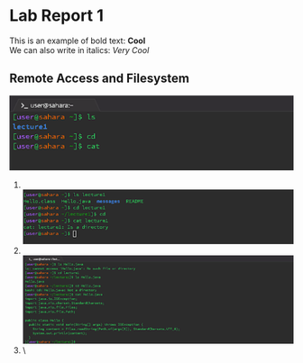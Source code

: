 # Lab Report 1 
This is an example of bold text: **Cool**\
We can also write in italics:  _Very Cool_ 
## Remote Access and Filesystem

![Image](https://github.com/rickrodness/cse15l-lab-reports/blob/main/CS15L_1.png)
1. \
![Image](https://github.com/rickrodness/cse15l-lab-reports/blob/main/CS15L_2.png)
2. \
![Image](https://github.com/rickrodness/cse15l-lab-reports/blob/main/CS15L_3.png)
3. \


   
